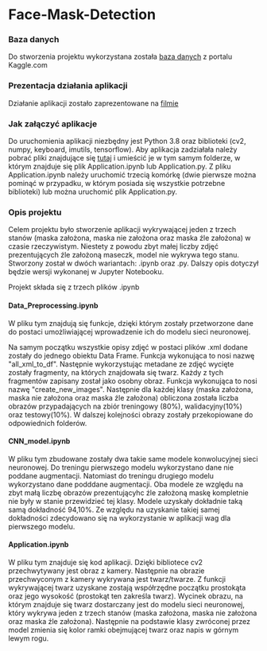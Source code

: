 # Face-Mask-Detection

### Baza danych
Do stworzenia projektu wykorzystana została [baza danych](https://www.kaggle.com/andrewmvd/face-mask-detection) z portalu Kaggle.com

### Prezentacja działania aplikacji
Działanie aplikacji zostało zaprezentowane na [filmie](https://youtu.be/jegcj527zGc)

### Jak załączyć aplikacje
Do uruchomienia aplikacji niezbędny jest Python 3.8 oraz biblioteki (cv2, numpy, keyboard, imutils, tensorflow).
Aby aplikacja zadziałała należy pobrać pliki znajdujące się [tutaj](https://drive.google.com/drive/folders/19z5TKETRr1-QXBMvhOhjVLsd-KHhRKDf?usp=sharing) i umieścić je w tym samym folderze, w którym znajduje się plik Application.ipynb lub Application.py.
Z pliku Application.ipynb należy uruchomić trzecią komórkę (dwie pierwsze można pominąć w przypadku, w którym posiada się wszystkie potrzebne biblioteki) lub można uruchomić plik Application.py.


### Opis projektu
Celem projektu było stworzenie aplikacji wykrywającej jeden z trzech stanów (maska założona, maska nie założona oraz maska źle założona) w czasie rzeczywistym. Niestety z powodu zbyt małej liczby zdjęć prezentujących źle założoną maseczk, model nie wykrywa tego stanu. Stworzony został w dwóch wariantach: .ipynb oraz .py. Dalszy opis dotyczył będzie wersji wykonanej w Jupyter Notebooku.

Projekt składa się z trzech plików .ipynb
#### Data_Preprocessing.ipynb
W pliku tym znajdują się funkcje, dzięki którym zostały przetworzone dane do postaci umożliwiającej wprowadzenie ich do modelu sieci neuronowej.

Na samym początku wszystkie opisy zdjęć w postaci plików .xml dodane zostały do jednego obiektu Data Frame. Funkcja wykonująca to nosi nazwę "all_xml_to_df".
Następnie wykorzystując metadane ze zdjęć wycięte zostały fragmenty, na których znajdowała się twarz. Każdy z tych fragmentów zapisany został jako osobny obraz. Funkcja wykonująca to nosi nazwę "create_new_images".
Następnie dla każdej klasy (maska założona, maska nie założona oraz maska źle założona) obliczona została liczba obrazów przypadających na zbiór treningowy (80%), walidacyjny(10%) oraz testowy(10%). W dalszej kolejności obrazy zostały przekopiowane do odpowiednich folderów.

#### CNN_model.ipynb
W pliku tym zbudowane zostały dwa takie same modele konwolucyjnej sieci neuronowej. Do treningu pierwszego modelu wykorzystano dane nie poddane augmentacji. Natomiast do treningu drugiego modelu wykorzystano dane podddane augmentacji. Oba modele ze względu na zbyt małą liczbę obrazów prezentującyhc źle założoną maskę kompletnie nie były w stanie przewidzieć tej klasy. Modele uzyskały dokładnie taką samą dokładność 94,10%. Ze względu na uzyskanie takiej samej dokładności zdecydowano się na wykorzystanie w aplikacji wag dla pierwszego modelu.

#### Application.ipynb
W pliku tym znajduje się kod aplikacji. Dzięki bibliotece cv2 przechwytywany jest obraz z kamery. Następnie na obrazie przechwyconym z kamery wykrywana jest twarz/twarze. Z funkcji wykrywającej twarz uzyskane zostają współrzędne początku prostokąta oraz jego wysokość (prostokąt ten zakreśla twarz). Wycinek obrazu, na którym znajduje się twarz dostarczany jest do modelu sieci neuronowej, który wykrywa jeden z trzech stanów (maska założona, maska nie założona oraz maska źle założona). Następnie na podstawie klasy zwróconej przez model zmienia się kolor ramki obejmującej twarz oraz napis w górnym lewym rogu.
